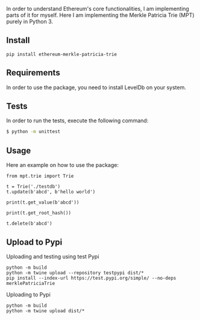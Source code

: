 In order to understand Ethereum's core functionalities, I am implementing parts of it for myself. Here I am implementing
the Merkle Patricia Trie (MPT) purely in Python 3.

## Install

```shell
pip install ethereum-merkle-patricia-trie
```

## Requirements

In order to use the package, you need to install LevelDb on your system.

## Tests

In order to run the tests, execute the following command:
```bash
$ python -m unittest
```
## Usage

Here an example on how to use the package:


    from mpt.trie import Trie

    t = Trie('./testdb')
    t.update(b'abcd', b'hello world')

    print(t.get_value(b'abcd'))

    print(t.get_root_hash())

    t.delete(b'abcd')


## Upload to Pypi

Uploading and testing using test Pypi

    python -m build
    python -m twine upload --repository testpypi dist/*
    pip install --index-url https://test.pypi.org/simple/ --no-deps merklePatriciaTrie


Uploading to Pypi

    python -m build
    python -m twine upload dist/*
